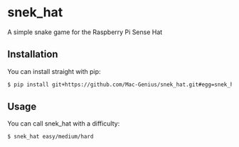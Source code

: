# snek_hat

A simple snake game for the Raspberry Pi Sense Hat

## Installation

You can install straight with pip:

```bash
$ pip install git+https://github.com/Mac-Genius/snek_hat.git#egg=snek_hat
```

## Usage

You can call snek_hat with a difficulty:

```bash
$ snek_hat easy/medium/hard
```
